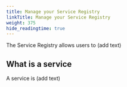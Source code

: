 ```yaml
---
title: Manage your Service Registry
linkTitle: Manage your Service Registry
weight: 375
hide_readingtime: true
---
```


The Service Registry allows users to (add text)

## What is a service

A service is (add text)
